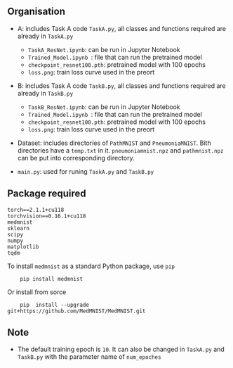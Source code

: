 ## Organisation

  - A: includes Task A code ```TaskA.py```, all classes and functions required are already in ```TaskA.py```
      - ```TaskA_ResNet.ipynb```: can be run in Jupyter Notebook
      - ```Trained_Model.ipynb ```: file that can run the pretrained model
      - ```checkpoint_resnet100.pth```: pretrained model with 100 epochs
      - ```loss.png```: train loss curve used in the preort
   
   - B: includes Task A code ```TaskB.py```, all classes and functions required are already in ```TaskB.py```
      - ```TaskB_ResNet.ipynb```: can be run in Jupyter Notebook
      - ```Trained_Model.ipynb ```: file that can run the pretrained model
      - ```checkpoint_resnet100.pth```: pretrained model with 100 epochs
      - ```loss.png```: train loss curve used in the preort
    
  - Dataset: includes directories of ```PathMNIST``` and ```PneumoniaMNIST```. Bith directories have a ```temp.txt``` in it. ```pneumoniamnist.npz``` and ```pathmnist.npz``` can be put into corresponding directory.
  
  - ```main.py```: used for runing ```TaskA.py``` and ```TaskB.py```


## Package required
```
torch==2.1.1+cu118
torchvision==0.16.1+cu118
medmnist
sklearn
scipy
numpy
matplotlib
tqdm
```

  To install ```medmnist``` as a standard Python package, use ```pip```

        pip install medmnist

  Or install from sorce
  
        pip  install --upgrade git+https://github.com/MedMNIST/MedMNIST.git

## Note
  - The default training epoch is ```10```. It can also be changed in ```TaskA.py``` and ```TaskB.py``` with the parameter name of ```num_epoches```
    
